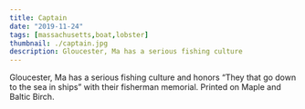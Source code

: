 ```yaml
---
title: Captain
date: "2019-11-24"
tags: [massachusetts,boat,lobster]
thumbnail: ./captain.jpg
description: Gloucester, Ma has a serious fishing culture
---
```


Gloucester, Ma has a serious fishing culture and honors “They that go down to the sea in ships” with their fisherman memorial. Printed on Maple and Baltic Birch.